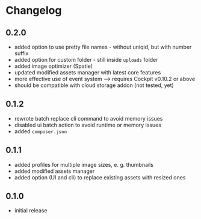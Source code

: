 # Changelog

## 0.2.0

* added option to use pretty file names - without uniqid, but with number suffix
* added option for custom folder - still inside `uploads` folder
* added image optimizer (Spatie)
* updated modified assets manager with latest core features
* more effective use of event system --> requires Cockpit v0.10.2 or above
* should be compatible with cloud storage addon (not tested, yet)

## 0.1.2

* rewrote batch replace cli command to avoid memory issues
* disabled ui batch action to avoid runtime or memory issues
* added `composer.json`

## 0.1.1

* added profiles for multiple image sizes, e. g. thumbnails
* added modified assets manager
* added option (UI and cli) to replace existing assets with resized ones

## 0.1.0

* initial release
